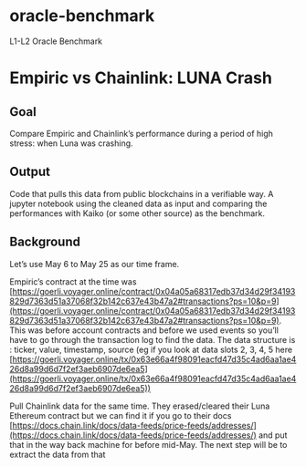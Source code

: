 # oracle-benchmark

L1-L2 Oracle Benchmark

# Empiric vs Chainlink: LUNA Crash

## Goal

Compare Empiric and Chainlink’s performance during a period of high stress: when Luna was crashing.

## Output

Code that pulls this data from public blockchains in a verifiable way.
A jupyter notebook using the cleaned data as input and comparing the performances with Kaiko (or some other source) as the benchmark. 

## Background

Let’s use May 6 to May 25 as our time frame.

Empiric’s contract at the time was [https://goerli.voyager.online/contract/0x04a05a68317edb37d34d29f34193829d7363d51a37068f32b142c637e43b47a2#transactions?ps=10&p=9](https://goerli.voyager.online/contract/0x04a05a68317edb37d34d29f34193829d7363d51a37068f32b142c637e43b47a2#transactions?ps=10&p=9). This was before account contracts and before we used events so you’ll have to go through the transaction log to find the data. The data structure is : ticker, value, timestamp, source (eg if you look at data slots 2, 3, 4, 5 here [https://goerli.voyager.online/tx/0x63e66a4f98091eacfd47d35c4ad6aa1ae426d8a99d6d7f2ef3aeb6907de6ea5](https://goerli.voyager.online/tx/0x63e66a4f98091eacfd47d35c4ad6aa1ae426d8a99d6d7f2ef3aeb6907de6ea5))

Pull Chainlink data for the same time. They erased/cleared their Luna Ethereum contract but we can find it if you go to their docs [https://docs.chain.link/docs/data-feeds/price-feeds/addresses/](https://docs.chain.link/docs/data-feeds/price-feeds/addresses/) and put that in the way back machine for before mid-May. The next step will be to extract the data from that

